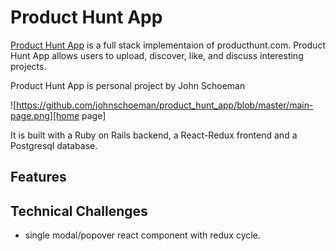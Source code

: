 # Product Hunt App

[Product Hunt App](https://productjadt.herokuapp.com/#/) is a full stack implementaion of producthunt.com.  Product Hunt App allows users to upload, discover, like, and discuss interesting projects.

Product Hunt App is personal project by John Schoeman

![https://github.com/johnschoeman/product_hunt_app/blob/master/main-page.png][home page]

It is built with a Ruby on Rails backend, a React-Redux frontend and a Postgresql database.

## Features

## Technical Challenges
* single modal/popover react component with redux cycle.



